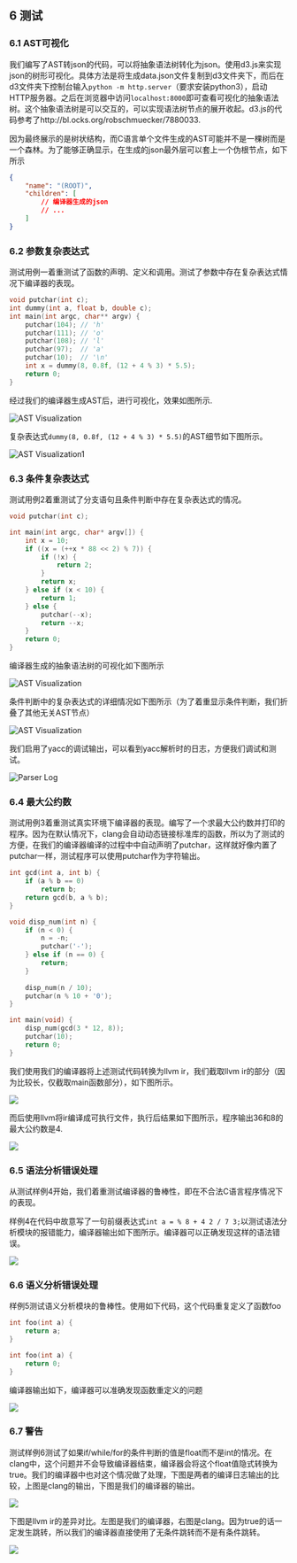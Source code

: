 ## 6 测试

### 6.1 AST可视化

我们编写了AST转json的代码，可以将抽象语法树转化为json。使用d3.js来实现json的树形可视化。具体方法是将生成data.json文件复制到d3文件夹下，而后在d3文件夹下控制台输入```python -m http.server```（要求安装python3），启动HTTP服务器。之后在浏览器中访问```localhost:8000```即可查看可视化的抽象语法树。这个抽象语法树是可以交互的，可以实现语法树节点的展开收起。d3.js的代码参考了http://bl.ocks.org/robschmuecker/7880033.

因为最终展示的是树状结构，而C语言单个文件生成的AST可能并不是一棵树而是一个森林。为了能够正确显示，在生成的json最外层可以套上一个伪根节点，如下所示

```JSON
{
    "name": "(ROOT)",
    "children": [
        // 编译器生成的json
        // ...
    ]
}
```

### 6.2 参数复杂表达式

测试用例一着重测试了函数的声明、定义和调用。测试了参数中存在复杂表达式情况下编译器的表现。

```C
void putchar(int c);
int dummy(int a, float b, double c);
int main(int argc, char** argv) {
    putchar(104); // 'h'
    putchar(111); // 'o'
    putchar(108); // 'l'
    putchar(97);  // 'a'
    putchar(10);  // '\n'
    int x = dummy(8, 0.8f, (12 + 4 % 3) * 5.5);
    return 0;
}
```

经过我们的编译器生成AST后，进行可视化，效果如图所示.

![AST Visualization](ast2json.png)

复杂表达式```dummy(8, 0.8f, (12 + 4 % 3) * 5.5)```的AST细节如下图所示。

![AST Visualization1](ast2json1.png)

### 6.3 条件复杂表达式

测试用例2着重测试了分支语句且条件判断中存在复杂表达式的情况。

```C
void putchar(int c);

int main(int argc, char* argv[]) {
    int x = 10;
    if ((x = (++x * 88 << 2) % 7)) {
        if (!x) {
            return 2;
        }
        return x;
    } else if (x < 10) {
        return 1;
    } else {
        putchar(--x);
        return --x;
    }
    return 0;
}
```

编译器生成的抽象语法树的可视化如下图所示

![AST Visualization](ast2json2.png)

条件判断中的复杂表达式的详细情况如下图所示（为了着重显示条件判断，我们折叠了其他无关AST节点）

![AST Visualization](ast2json3.png)

我们启用了yacc的调试输出，可以看到yacc解析时的日志，方便我们调试和测试。

![Parser Log](parser.png)

### 6.4 最大公约数

测试用例3着重测试真实环境下编译器的表现。编写了一个求最大公约数并打印的程序。因为在默认情况下，clang会自动动态链接标准库的函数，所以为了测试的方便，在我们的编译器编译的过程中中自动声明了putchar，这样就好像内置了putchar一样，测试程序可以使用putchar作为字符输出。

```C
int gcd(int a, int b) {
    if (a % b == 0)
        return b;
    return gcd(b, a % b);
}

void disp_num(int n) {
	if (n < 0) {
		n = -n;
		putchar('-');
	} else if (n == 0) {
		return;
	}
	
	disp_num(n / 10);
	putchar(n % 10 + '0');
}

int main(void) {
    disp_num(gcd(3 * 12, 8));
	putchar(10);
    return 0;
}
```

我们使用我们的编译器将上述测试代码转换为llvm ir，我们截取llvm ir的部分（因为比较长，仅截取main函数部分），如下图所示。

![](gcd_ir.png)

而后使用llvm将ir编译成可执行文件，执行后结果如下图所示，程序输出36和8的最大公约数是4.

![](gcd_out.png)

### 6.5 语法分析错误处理

从测试样例4开始，我们着重测试编译器的鲁棒性，即在不合法C语言程序情况下的表现。

样例4在代码中故意写了一句前缀表达式```int a = % 8 + 4 2 / 7 3;```以测试语法分析模块的报错能力，编译器输出如下图所示。编译器可以正确发现这样的语法错误。

![](demo4.png)

### 6.6 语义分析错误处理

样例5测试语义分析模块的鲁棒性。使用如下代码，这个代码重复定义了函数foo

```C
int foo(int a) {
	return a;
}

int foo(int a) {
	return 0;
}
```

编译器输出如下，编译器可以准确发现函数重定义的问题

![](demo5.png)

### 6.7 警告

测试样例6测试了如果if/while/for的条件判断的值是float而不是int的情况。在clang中，这个问题并不会导致编译器结束，编译器会将这个float值隐式转换为true。我们的编译器中也对这个情况做了处理，下图是两者的编译日志输出的比较，上图是clang的输出，下图是我们的编译器的输出。

![](demo6-1.png)

下图是llvm ir的差异对比。左图是我们的编译器，右图是clang。因为true的话一定发生跳转，所以我们的编译器直接使用了无条件跳转而不是有条件跳转。

![](demo6-2.png)
